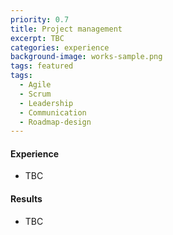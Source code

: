```yaml
---
priority: 0.7
title: Project management
excerpt: TBC
categories: experience
background-image: works-sample.png
tags: featured
tags:
  - Agile
  - Scrum
  - Leadership
  - Communication
  - Roadmap-design
---
```


#### Experience 

- TBC

#### Results

- TBC